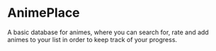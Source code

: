 # AnimePlace

A basic database for animes, where you can search for, rate and add animes to your list in order to keep track of your progress.
